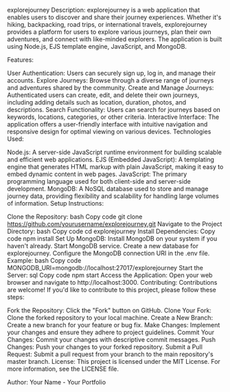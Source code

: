 explorejourney
Description:
explorejourney is a web application that enables users to discover and share their journey experiences. Whether it's hiking, backpacking, road trips, or international travels, explorejourney provides a platform for users to explore various journeys, plan their own adventures, and connect with like-minded explorers. The application is built using Node.js, EJS template engine, JavaScript, and MongoDB.

Features:

User Authentication: Users can securely sign up, log in, and manage their accounts.
Explore Journeys: Browse through a diverse range of journeys and adventures shared by the community.
Create and Manage Journeys: Authenticated users can create, edit, and delete their own journeys, including adding details such as location, duration, photos, and descriptions.
Search Functionality: Users can search for journeys based on keywords, locations, categories, or other criteria.
Interactive Interface: The application offers a user-friendly interface with intuitive navigation and responsive design for optimal viewing on various devices.
Technologies Used:

Node.js: A server-side JavaScript runtime environment for building scalable and efficient web applications.
EJS (Embedded JavaScript): A templating engine that generates HTML markup with plain JavaScript, making it easy to embed dynamic content in web pages.
JavaScript: The primary programming language used for both client-side and server-side development.
MongoDB: A NoSQL database used to store and manage journey data, providing flexibility and scalability for handling large volumes of information.
Setup Instructions:

Clone the Repository:
bash
Copy code
git clone https://github.com/yourusername/explorejourney.git
Navigate to the Project Directory:
bash
Copy code
cd explorejourney
Install Dependencies:
Copy code
npm install
Set Up MongoDB:
Install MongoDB on your system if you haven't already.
Start MongoDB service.
Create a new database for explorejourney.
Configure the MongoDB connection URI in the .env file. Example:
bash
Copy code
MONGODB_URI=mongodb://localhost:27017/explorejourney
Start the Server:
sql
Copy code
npm start
Access the Application:
Open your web browser and navigate to http://localhost:3000.
Contributing:
Contributions are welcome! If you'd like to contribute to this project, please follow these steps:

Fork the Repository: Click the "Fork" button on GitHub.
Clone Your Fork: Clone the forked repository to your local machine.
Create a New Branch: Create a new branch for your feature or bug fix.
Make Changes: Implement your changes and ensure they adhere to project guidelines.
Commit Your Changes: Commit your changes with descriptive commit messages.
Push Changes: Push your changes to your forked repository.
Submit a Pull Request: Submit a pull request from your branch to the main repository's master branch.
License:
This project is licensed under the MIT License. For more information, see the LICENSE file.

Author:
Your Name - Your Portfolio
